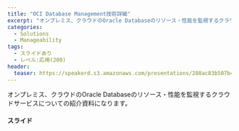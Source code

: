 ```yaml
---
title: "OCI Database Management技術詳細"
excerpt: "オンプレミス、クラウドのOracle Databaseのリソース・性能を監視するクラウドサービスについての紹介資料になります。"
categories:
  - Solutions
  - Manageability
tags:
  - スライドあり
  - レベル:応用(200)
header:
  teaser: https://speakerd.s3.amazonaws.com/presentations/288ac83b507b4e4bbd6a8916c07785cc/slide_0.jpg
---
```

オンプレミス、クラウドのOracle Databaseのリソース・性能を監視するクラウドサービスについての紹介資料になります。




#### スライド

<div style="max-width:768px">

<!-- Speakerdeckから Embeded リンクを取得して貼り付け (ここから) -->
<script async class="speakerdeck-embed" data-id="288ac83b507b4e4bbd6a8916c07785cc" data-ratio="1.77777777777778" src="//speakerdeck.com/assets/embed.js"></script>
<!-- Speakerdeckから Embeded リンクを取得して貼り付け (ここまで) -->

</div>
